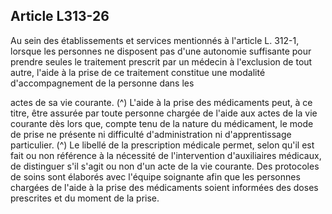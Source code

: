 ## Article L313-26

Au sein des établissements et services mentionnés à l'article L. 312-1, lorsque les personnes ne disposent pas
d'une autonomie suffisante pour prendre seules le traitement prescrit par un médecin à l'exclusion de tout
autre, l'aide à la prise de ce traitement constitue une modalité d'accompagnement de la personne dans les

actes de sa vie courante. (^)
L'aide à la prise des médicaments peut, à ce titre, être assurée par toute personne chargée de l'aide aux actes
de la vie courante dès lors que, compte tenu de la nature du médicament, le mode de prise ne présente ni
difficulté d'administration ni d'apprentissage particulier. (^)
Le libellé de la prescription médicale permet, selon qu'il est fait ou non référence à la nécessité de
l'intervention d'auxiliaires médicaux, de distinguer s'il s'agit ou non d'un acte de la vie courante.
Des protocoles de soins sont élaborés avec l'équipe soignante afin que les personnes chargées de l'aide à la
prise des médicaments soient informées des doses prescrites et du moment de la prise.

